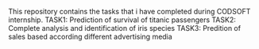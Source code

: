 This repository contains the tasks that i have completed during CODSOFT internship. TASK1: Prediction of survival of titanic passengers TASK2: Complete analysis and identification of iris species TASK3: Predition of sales based according different advertising media
